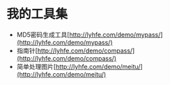 # 我的工具集
- MD5密码生成工具[http://lyhfe.com/demo/mypass/](http://lyhfe.com/demo/mypass/)
- 指南针[http://lyhfe.com/demo/compass/](http://lyhfe.com/demo/compass/)
- 简单处理图片[http://lyhfe.com/demo/meitu/](http://lyhfe.com/demo/meitu/)